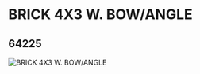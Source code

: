 # BRICK 4X3 W. BOW/ANGLE
## 64225
![BRICK 4X3 W. BOW/ANGLE](https://lc-www-live-s.legocdn.com/media/bricks/5/2/4567878.jpg)